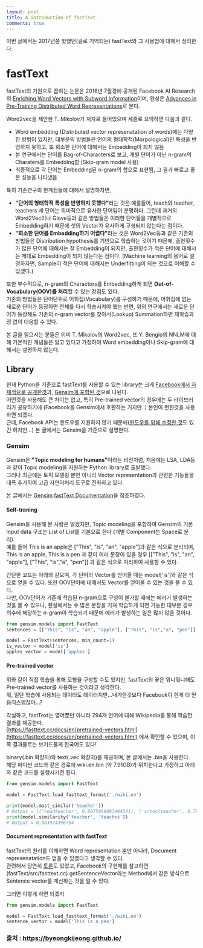 ```yaml
---
layout: post
title: A introduction of fastText
comments: true
---
```


이번 글에서는 2017년쯤 핫했던(걸로 기억되는) fastText와 그 사용법에 대해서 정리한다. 

# fastText
fastText의 기원으로 꼽히는 논문은 2016년 7월경에 공개된 Facebook AI Research의 [Enriching Word Vectors with Subword Information](https://arxiv.org/abs/1607.04606)이며, 완성은 [Advances in Pre-Training Distributed Word Representations](https://arxiv.org/abs/1712.09405)로 본다.  

Word2vec을 제안한 T. Mikolov가 저자로 들어있으며 세줄로 요약하면 다음과 같다.  
 - Word embedding (Distributed vector represenatation of words)에는 다양한 방법이 있지만, 대부분의 방법들은 언어의 형태학적(Morpological)인 특성을 반영하지 못하고, 또 희소한 단어에 대해서는 Embedding이 되지 않음
 - 본 연구에서는 단어를 Bag-of-Characters로 보고, 개별 단어가 아닌 n-gram의 Charaters를 Embedding함 (Skip-gram model 사용)
 - 최종적으로 각 단어는 Embedding된 n-gram의 합으로 표현됨, 그 결과 빠르고 좋은 성능을 나타냈음

특히 기존연구의 한계점들에 대해서 설명하자면,  
 - <b>"단어의 형태학적 특성을 반영하지 못했다"</b>라는 것은 예를들어, teach와 teacher, teachers 세 단어는 의미적으로 유사한 단어임이 분명하다. 그런데 과거의 Word2Vec이나 Glove등과 같은 방법들은 이러한 단어들을 개별적으로 Embedding하기 때문에 셋의 Vector가 유사하게 구성되지 않는다는 점이다.   
 - <b>"희소한 단어를 Embedding하기 어렵다"</b>라는 것은 Word2Vec등과 같은 기존의 방법들은 Distribution hypothesis를 기반으로 학습하는 것이기 때문에, 출현횟수가 많은 단어에 대해서는 잘 Embedding이 되지만, 출현횟수가 적은 단어에 대해서는 제대로 Embedding이 되지 않는다는 점이다. (Machine learning의 용어로 설명하자면, Sample이 적은 단어에 대해서는 Underfitting이 되는 것으로 이해할 수 있겠다.)
  
또한 부수적으로, n-gram의 Charactors를 Embedding하게 되면 <b>Out-of-Vocabulary(OOV)를 처리</b>할 수 있는 장점도 있다.  
기존의 방법들은 단어단위로 어휘집(Vocabulary)를 구성하기 때문에, 어휘집에 없는 새로운 단어가 등장하면 전체를 다시 학습시켜야 했는 반면, 위의 연구에서는 새로운 단어가 등장해도 기존의 n-gram vector를 찾아서(Lookup) Summation하면 재학습과정 없이 대응할 수 있다.  
  
본 글을 읽으시는 분들은 이미 T. Mikolov의 Word2vec, 또 Y. Bengio의 NNLM에 대해 기본적인 개념들은 알고 있다고 가정하여 Word embedding이나 Skip-gram에 대해서는 설명하지 않는다.
  
## Library
현재 Python을 기준으로 fastText를 사용할 수 있는 library는 크게 [Facebook에서 자체적으로 공개한것](https://github.com/facebookresearch/fastText)과, [Gensim에 포함된 것](https://radimrehurek.com/gensim/models/fasttext.html)으로 나뉜다.  
어떤것을 사용해도 큰 차이는 없고, 특히 Pre-trained vector의 경우에는 두 라이브러리가 공유하기에 (Facebook을 Gensim에서 호환하는 거지만..) 본인이 편한것을 사용하면 되겠다.  
근데, Facebook API는 윈도우를 지원하지 않기 때문에([윈도우를 위해 수정한 것](https://github.com/xiamx/fastText/releases)도 있긴 하지만...) 본 글에서는 Gensim을 기준으로 설명한다.  

### Gensim
Gensim은 <b>"Topic modeling for humans"</b>이라는 비전처럼, 처음에는 LSA, LDA등과 같이 Topic modeling을 지원하는 Python library로 출발했다.  
그러나 최근에는 토픽 모델링 뿐만 아니라 Vector representation과 관련한 기능들을 대폭 추가하여 고급 자연어처리 도구로 진화하고 있다. 
  
본 글에서는 [Gensim fastText Documentation](https://radimrehurek.com/gensim/models/fasttext.html)을 참조하였다.  

#### Self-traning
Gensim을 사용해 본 사람은 알겠지만, Topic modeling을 포함하여 Gensim의 기본 Input data 구조는 List of List를 기본으로 한다 (개별 Component는 Space로 분리).  
예를 들어 This is an apple은 ["This", "is", "an", "apple"]과 같은 식으로 분리되며,  
This is an apple, This is a pen 과 같이 여러 문장이 있을 경우 \[["This", "is", "an", "apple"], ["This", "is","a", "pen"]] 과 같은 식으로 처리하여 사용할 수 있다.  
  
간단한 코드는 아래와 같으며, 각 단어의 Vector를 얻어올 때는 model['is']와 같은 식으로 얻을 수 있다. 또한 OOV단어에 대해서도 Vector를 얻어올 수 있는 것을 볼 수 있다.  
다만, OOV단어가 기존에 학습된 n-gram으로 구성이 불가할 때에는 에러가 발생하는 것을 볼 수 있으나, 현실에서는 수 많은 문장을 거쳐 학습하게 되면 가능한 대부분 경우의수에 해당하는 n-gram이 학습되기 때문에 에러가 발생하는 일은 많지 않을 것이다.

``` Python
from gensim.models import FastText
sentences = [["This", "is", "an", "apple"], ["This", "is","a", "pen"]]

model = FastText(sentences, min_count=1)
is_vector = model['is']
apples_vector = model['apples']
```
#### Pre-trained vector
위와 같이 직접 학습을 통해 모형을 구성할 수도 있지만, fastText의 꽃은 뭐니뭐니해도 Pre-trained vector를 사용하는 것이라고 생각한다.  
뭐, 일단 학습에 사용되는 데이터도 데이터지만...내가한것보다 Facebook이 한게 더 믿음직스럽잖아...?  
  
각설하고, fastText는 영어뿐만 아니라 294개 언어에 대해 Wikipedia를 통해 학습한 결과를 제공한다.  
[https://fasttext.cc/docs/en/pretrained-vectors.html](https://fasttext.cc/docs/en/pretrained-vectors.html) 에서 확인할 수 있으며, 이쪽 결과물로는 보기드물게 한국어도 있다!  
  
binary(.bin 확장자)와 text(.vec 확장자)를 제공하며, 본 글에서는 .bin을 사용한다.  
해당 파이썬 코드와 같은 경로에 wiki.en.bin (약 7.91GB)가 위치한다고 가정하고 아래와 같은 코드를 실행시키면 된다.  

``` Python
from gensim.models import FastText

model = FastText.load_fasttext_format('./wiki.en')

print(model.most_similar('teacher'))
# Output = [('headteacher', 0.8075869083404541), ('schoolteacher', 0.7955552339553833), ('teachers', 0.733420729637146), ('teaches', 0.6839243173599243), ('meacher', 0.6825737357139587), ('teach', 0.6285147070884705), ('taught', 0.6244685649871826), ('teaching', 0.6199781894683838), ('schoolmaster', 0.6037642955780029), ('lessons', 0.5812176465988159)]
print(model.similarity('teacher', 'teaches'))
# Output = 0.683924396754
```

#### Document representation with fastText
fastText의 원리를 이해하면 Word representation 뿐만 아니라, Document represenatation도 얻을 수 있겠다고 생각할 수 있다.  
관련해서 당연히 [토론](https://github.com/facebookresearch/fastText/issues/26)도 있었고, Facebook의 구현체를 참고하면 (fastText/src/fasttext.cc) getSentenceVector라는 Method에서 같은 방식으로 Sentence vector를 계산하는 것을 알 수 있다.  
  
그러면 이렇게 하면 되겠지

``` Python
from gensim.models import FastText

model = FastText.load_fasttext_format('./wiki.en')
sentence_vector = model['This is a pen']
```


### 출처 : https://byeongkijeong.github.io/
